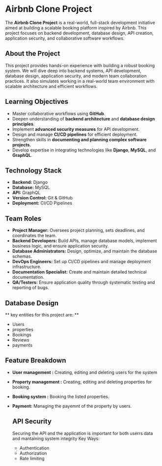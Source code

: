 #  Airbnb Clone Project

The **Airbnb Clone Project** is a real-world, full-stack development initiative aimed at building a scalable booking platform inspired by Airbnb. This project focuses on backend development, database design, API creation, application security, and collaborative software workflows.



##  About the Project

This project provides hands-on experience with building a robust booking system. We will dive deep into backend systems, API development, database design, application security, and modern team collaboration practices. It also simulates working in a real-world team environment with scalable architecture and efficient workflows.



##  Learning Objectives

- Master collaborative workflows using **GitHub**.
-  Deepen understanding of **backend architecture** and **database design principles**.
-  Implement **advanced security measures** for API development.
-  Design and manage **CI/CD pipelines** for efficient deployment.
-  Strengthen skills in **documenting and planning complex software projects**.
-  Develop expertise in integrating technologies like **Django**, **MySQL**, and **GraphQL**.


## Technology Stack

- **Backend:** Django 
- **Database:** MySQL
- **API:** GraphQL
- **Version Control:** Git & GitHub
- **Deployment:** CI/CD Pipelines


##  Team Roles

- **Project Manager:** Oversees project planning, sets deadlines, and coordinates the team.
- **Backend Developers:** Build APIs, manage database models, implement business logic, and ensure application security.
- **Database Administrators:** Design, optimize, and maintain the database schemas.
- **DevOps Engineers:** Set up CI/CD pipelines and manage deployment infrastructure.
- **Documentation Specialist:** Create and maintain detailed technical documentation.
- **QA/Testers:** Ensure application quality through systematic testing and reporting of bugs.

## Database Design
** key entities for this project are: **
- Users
- properties
- Bookings
- Reviews
- payments

## Feature Breakdown
- **User management :** Creating, editing and deleting users for the system
- **Property management :** Creating, editing and deleting properties for booking.
- **Booking system :** Booking the listed properties.
- **Payment:** Managing the payemnt of the property by users.

  ## API Security
  Securing the API and the application is important for both userrs data and mantaining system integrity
  Key Ways:
  - Authentication
  - Authorization
  - Rate limiting
